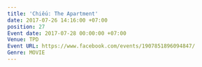```yaml
---
title: 'Chiếu: The Apartment'
date: 2017-07-26 14:16:00 +07:00
position: 27
Event date: 2017-07-28 00:00:00 +07:00
Venue: TPD
Event URL: https://www.facebook.com/events/1907851896094847/
Genre: MOVIE
---
```


